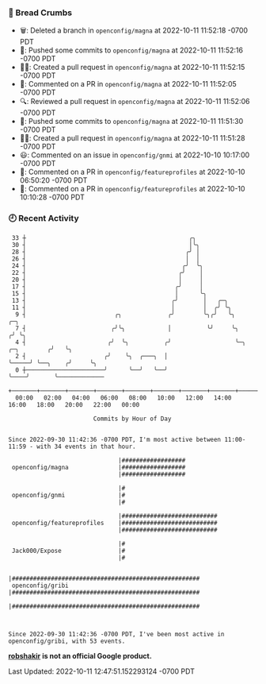 ### 🍞 Bread Crumbs

 * 🗑: Deleted a branch in `openconfig/magna` at 2022-10-11 11:52:18 -0700 PDT
 * 🚢: Pushed some commits to `openconfig/magna` at 2022-10-11 11:52:16 -0700 PDT
 * ✍🏼: Created a pull request in `openconfig/magna` at 2022-10-11 11:52:15 -0700 PDT
 * 💬: Commented on a PR in  `openconfig/magna` at 2022-10-11 11:52:05 -0700 PDT
 * 🔍: Reviewed a pull request in  `openconfig/magna` at 2022-10-11 11:52:06 -0700 PDT
 * 🚢: Pushed some commits to `openconfig/magna` at 2022-10-11 11:51:30 -0700 PDT
 * ✍🏼: Created a pull request in `openconfig/magna` at 2022-10-11 11:51:28 -0700 PDT
 * 😃: Commented on an issue in `openconfig/gnmi` at 2022-10-10 10:17:00 -0700 PDT
 * 💬: Commented on a PR in  `openconfig/featureprofiles` at 2022-10-10 06:50:20 -0700 PDT
 * 💬: Commented on a PR in  `openconfig/featureprofiles` at 2022-10-10 10:10:28 -0700 PDT

### 🕘 Recent Activity
```
 33 ┼                                              ╭╮
 30 ┤                                              │╰╮
 28 ┤                                             ╭╯ │
 26 ┤                                             │  │
 24 ┤                                            ╭╯  ╰╮
 22 ┤                                           ╭╯    │
 20 ┤                                           │     │
 17 ┤                                          ╭╯     │
 15 ┤                                          │      ╰╮
 13 ┤                                         ╭╯       │   ╭─╮
 11 ┤                                         │        │  ╭╯ ╰╮
  9 ┤                         ╭╮             ╭╯        ╰╮╭╯   ╰╮                     ╭─╮
  7 ┤                        ╭╯╰╮            │          ╰╯     ╰╮                   ╭╯ ╰╮
  4 ┤                       ╭╯  ╰╮          ╭╯                  ╰─╮     ╭─╮        ╭╯   ╰╮
  2 ┤                      ╭╯    ╰╮  ╭───╮  │                     ╰─────╯ ╰──╮    ╭╯     ╰╮
  0 ┼──────────────────────╯      ╰──╯   ╰──╯                                ╰────╯       ╰─────────────
    +───────+───────+───────+───────+───────+───────+───────+───────+───────+───────+───────+───────+────
  00:00   02:00   04:00   06:00   08:00   10:00   12:00   14:00   16:00   18:00   20:00   22:00   00:00   

						Commits by Hour of Day


Since 2022-09-30 11:42:36 -0700 PDT, I'm most active between 11:00-11:59 - with 34 events in that hour.

```



```
                               |##################
 openconfig/magna              |##################
                               |##################

                               |#
 openconfig/gnmi               |#
                               |#

                               |###########################
 openconfig/featureprofiles    |###########################
                               |###########################

                               |#
 Jack000/Expose                |#
                               |#

                               |#####################################################
 openconfig/gribi              |#####################################################
                               |#####################################################



Since 2022-09-30 11:42:36 -0700 PDT, I've been most active in openconfig/gribi, with 53 events.

```
**[robshakir](mailto:robjs@google.com) is not an official Google product.**  


Last Updated: 2022-10-11 12:47:51.152293124 -0700 PDT
